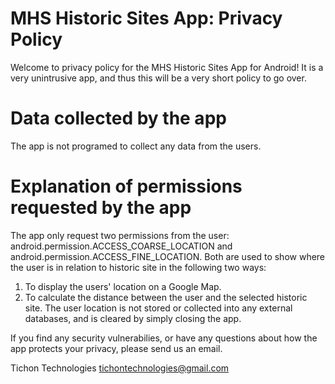 # MHS Historic Sites App: Privacy Policy

Welcome to privacy policy for the MHS Historic Sites App for Android! It is a very unintrusive app, and thus this will be a very short policy to go over.

# Data collected by the app
The app is not programed to collect any data from the users.

# Explanation of permissions requested by the app
The app only request two permissions from the user: android.permission.ACCESS_COARSE_LOCATION and android.permission.ACCESS_FINE_LOCATION.
Both are used to show where the user is in relation to historic site in the following two ways: 
  1) To display the users' location on a Google Map.
  2) To calculate the distance between the user and the selected historic site.
The user location is not stored or collected into any external databases, and is cleared by simply closing the app.


If you find any security vulnerabilies, or have any questions about how the app protects your privacy, please send us an email.

Tichon Technologies
tichontechnologies@gmail.com

